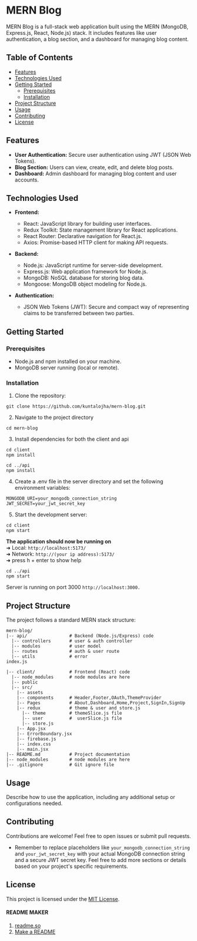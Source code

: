 # MERN Blog

MERN Blog is a full-stack web application built using the MERN (MongoDB, Express.js, React, Node.js) stack. It includes features like user authentication, a blog section, and a dashboard for managing blog content.

## Table of Contents

- [Features](#features)
- [Technologies Used](#technologies-used)
- [Getting Started](#getting-started)
  - [Prerequisites](#prerequisites)
  - [Installation](#installation)
- [Project Structure](#project-structure)
- [Usage](#usage)
- [Contributing](#contributing)
- [License](#license)

## Features

- **User Authentication:** Secure user authentication using JWT (JSON Web Tokens).
- **Blog Section:** Users can view, create, edit, and delete blog posts.
- **Dashboard:** Admin dashboard for managing blog content and user accounts.

## Technologies Used

- **Frontend:**

  - React: JavaScript library for building user interfaces.
  - Redux Toolkit: State management library for React applications.
  - React Router: Declarative navigation for React.js.
  - Axios: Promise-based HTTP client for making API requests.

- **Backend:**

  - Node.js: JavaScript runtime for server-side development.
  - Express.js: Web application framework for Node.js.
  - MongoDB: NoSQL database for storing blog data.
  - Mongoose: MongoDB object modeling for Node.js.

- **Authentication:**
  - JSON Web Tokens (JWT): Secure and compact way of representing claims to be transferred between two parties.

## Getting Started

### Prerequisites

- Node.js and npm installed on your machine.
- MongoDB server running (local or remote).

### Installation

1. Clone the repository:

```
git clone https://github.com/kuntalojha/mern-blog.git
```

2. Navigate to the project directory

```
cd mern-blog
```

3. Install dependencies for both the client and api

```
cd client
npm install

cd ../api
npm install
```

4. Create a .env file in the server directory and set the following environment variables:

```
MONGODB_URI=your_mongodb_connection_string
JWT_SECRET=your_jwt_secret_key
```

5. Start the development server:

```
cd client
npm start
```

**The application should now be running on**<br>
➜ Local: `http://localhost:5173/`<br>
➜ Network: `http://(your ip address):5173/`<br>
➜ press h + enter to show help

```
cd ../api
npm start

```

Server is running on port 3000 `http://localhost:3000.`

## Project Structure
The project follows a standard MERN stack structure:

```
mern-blog/
|-- api/                # Backend (Node.js/Express) code
  |-- controllers       # user & auth controller
  |-- modules           # user model
  |-- routes            # auth & user route
  |-- utils             # error
index.js

|-- client/             # Frontend (React) code
  |-- node_modules      # node modules are here
  |-- public
  |-- src/
    |-- assets
    |-- components      # Header,Footer,OAuth,ThemeProvider
    |-- Pages           # About,Dashboard,Home,Project,SignIn,SignUp
    |-- redux           # theme & user and store.js
      |-- theme         # themeSlice.js file
      |-- user          #  userSlice.js file
      |-- store.js
    |-- App.jsx
    |-- ErrorBoundary.jsx
    |-- firebase.js
    |-- index.css
    |-- main.jsx
|-- README.md           # Project documentation
|-- node_modules        # node modules are here
|-- .gitignore          # Git ignore file

```

## Usage

Describe how to use the application, including any additional setup or configurations needed.

## Contributing

Contributions are welcome! Feel free to open issues or submit pull requests.

- Remember to replace placeholders like `your_mongodb_connection_string` and `your_jwt_secret_key` with your actual MongoDB connection string and a secure JWT secret key. Feel free to add more sections or details based on your project's specific requirements.

## License

This project is licensed under the [MIT License](https://github.com/kuntalojha/mern-blog?tab=MIT-1-ov-file#readme).

#### README MAKER

1. [readme.so](https://readme.so/editor)
2. [Make a README](https://www.makeareadme.com/)
